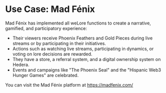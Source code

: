 # Use Case: Mad Fénix

Mad Fénix has implemented all weLore functions to create a narrative, gamified, and participatory experience:

* Their viewers receive Phoenix Feathers and Gold Pieces during live streams or by participating in their initiatives. 
* Actions such as watching live streams, participating in dynamics, or voting on lore decisions are rewarded. 
* They have a store, a referral system, and a digital ownership system on Hedera. 
* Events and campaigns like "The Phoenix Seal" and the "Hispanic Web3 Hunger Games" are celebrated.

You can visit the Mad Fénix platform at https://madfenix.com/